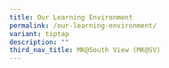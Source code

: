 ```yaml
---
title: Our Learning Environment
permalink: /our-learning-environment/
variant: tiptap
description: ""
third_nav_title: MK@South View (MK@SV)
---
```

<p></p>